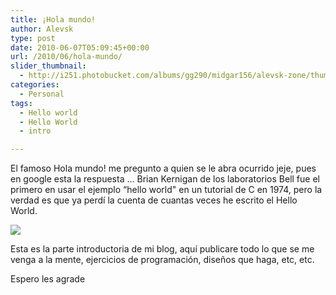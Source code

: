 ```yaml
---
title: ¡Hola mundo!
author: Alevsk
type: post
date: 2010-06-07T05:09:45+00:00
url: /2010/06/hola-mundo/
slider_thumbnail:
  - http://i251.photobucket.com/albums/gg290/midgar156/alevsk-zone/thumb-adios.jpg
categories:
  - Personal
tags:
  - Hello world
  - Hello World
  - intro

---
```

El famoso Hola mundo! me pregunto a quien se le abra ocurrido jeje, pues en google esta la respuesta … Brian Kernigan de los laboratorios Bell fue el primero en usar el ejemplo “hello world" en un tutorial de C en 1974, pero la verdad es que ya perdí la cuenta de cuantas veces he escrito el Hello World.

![](https://i251.photobucket.com/albums/gg290/midgar156/alevsk-zone/adios2006.jpg) 

Esta es la parte introductoria de mi blog, aquí publicare todo lo que se me venga a la mente, ejercicios de programación, diseños que haga, etc, etc.

Espero les agrade

<div id="videoContainer" style="position:relative;">
<div id="player">
</div>
</div>